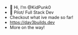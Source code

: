 - 👋 Hi, I’m @KidPunk0
- 👀 Pilot/ Full Stack Dev
- Checkout what ive made so far!
- https://dav3builds.dev
- More on the way!
